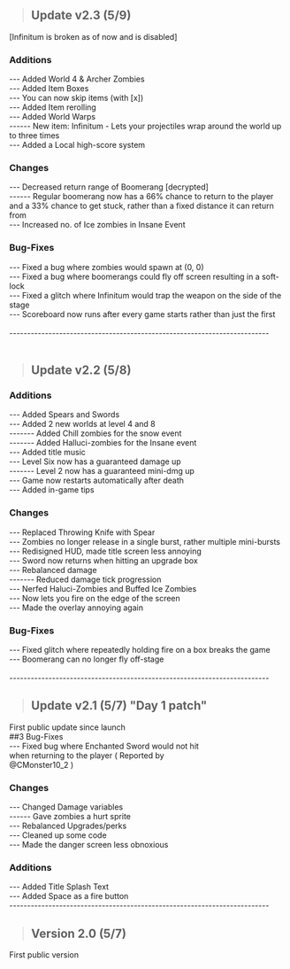 > ## Update v2.3 (5/9) <br/>

[Infinitum is broken as of now and is disabled] <br/>
### Additions <br/>
--- Added World 4 & Archer Zombies <br/>
--- Added Item Boxes <br/>
--- You can now skip items (with [x]) <br/>
--- Added Item rerolling <br/>
--- Added World Warps <br/>
------ New item: Infinitum - Lets your projectiles wrap around the world up to three times <br/>
--- Added a Local high-score system <br/>
### Changes <br/>
--- Decreased return range of Boomerang [decrypted] <br/>
------ Regular boomerang now has a 66% chance to return to the player and a 33% chance to get stuck, rather than a fixed distance it can return from <br/>
--- Increased no. of Ice zombies in Insane Event <br/>
### Bug-Fixes <br/>
--- Fixed a bug where zombies would spawn at (0, 0) <br/>
--- Fixed a bug where boomerangs could fly off screen resulting in a soft-lock <br/>
--- Fixed a glitch where Infinitum would trap the weapon on the side of the stage <br/>
--- Scoreboard now runs after every game starts rather than just the first <br/>
<br/>
------------------------------------------------------------------------- <br/>
<br/>
> ## Update v2.2 (5/8) <br/> 
### Additions <br/>
--- Added Spears and Swords <br/>
--- Added 2 new worlds at level 4 and 8 <br/>
------- Added Chill zombies for the snow event <br/>
------- Added Halluci-zombies for the Insane event <br/>
--- Added title music <br/>
--- Level Six now has a guaranteed damage up <br/>
------- Level 2 now has a guaranteed mini-dmg up <br/>
--- Game now restarts automatically after death <br/>
--- Added in-game tips <br/>
### Changes <br/>
--- Replaced Throwing Knife with Spear <br/>
--- Zombies no longer release in a single burst, rather multiple mini-bursts <br/>
--- Redisigned HUD, made title screen less annoying <br/>
--- Sword now returns when hitting an upgrade box <br/>
--- Rebalanced damage <br/>
------- Reduced damage tick progression <br/>
--- Nerfed Haluci-Zombies and Buffed Ice Zombies <br/>
--- Now lets you fire on the edge of the screen <br/>
--- Made the overlay annoying again <br/>
### Bug-Fixes <br/>
--- Fixed glitch where repeatedly holding fire on a box breaks the game <br/>
--- Boomerang can no longer fly off-stage <br/>
<br/>
------------------------------------------------------------------------- <br/>

> ## Update v2.1 (5/7) "Day 1 patch" <br/>

First public update since launch  <br/>
##3 Bug-Fixes <br/>
--- Fixed bug where Enchanted Sword would not hit  <br/>
when returning to the player ( Reported by  <br/>
@CMonster10_2 ) <br/>
### Changes <br/>
--- Changed Damage variables <br/>
------ Gave zombies a hurt sprite <br/>
--- Rebalanced Upgrades/perks <br/>
--- Cleaned up some code <br/>
--- Made the danger screen less obnoxious <br/>
### Additions <br/>
--- Added Title Splash Text <br/>
--- Added Space as a fire button <br/>
------------------------------------------------------------------------- <br/>
> ## Version 2.0 (5/7) <br/>

First public version <br/>
